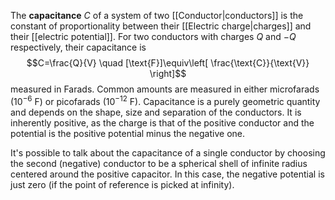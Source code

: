 The **capacitance** $C$ of a system of two [[Conductor|conductors]] is the constant of proportionality between their [[Electric charge|charges]] and their [[electric potential]]. For two conductors with charges $Q$ and $-Q$ respectively, their capacitance is
$$C=\frac{Q}{V} \quad [\text{F}]\equiv\left[ \frac{\text{C}}{\text{V}} \right]$$
measured in Farads. Common amounts are measured in either microfarads ($10^{-6}\text{ F}$) or picofarads ($10^{-12}\text{ F}$). Capacitance is a purely geometric quantity and depends on the shape, size and separation of the conductors. It is inherently positive, as the charge is that of the positive conductor and the potential is the positive potential minus the negative one.

It's possible to talk about the capacitance of a single conductor by choosing the second (negative) conductor to be a spherical shell of infinite radius centered around the positive capacitor. In this case, the negative potential is just zero (if the point of reference is picked at infinity).